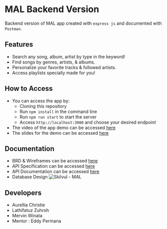 # MAL Backend Version

Backend version of MAL app created with `express js` and documented with `Postman`.

## Features
- Search any song, album, artist by type in the keyword!
- Find songs by genres, artists, & albums.
- Personalize your favorite tracks & followed artists.
- Access playlists specially made for you!

## How to Access
- You can access the app by:
  - Cloning this repository
  - Run `npm install` in the command line
  - Run `npm run start` to start the server
  - Access `http://localhost:3000` and choose your desired endpoint
- The video of the app demo can be accessed [here](https://youtu.be/mu8KeRU2Vag)
- The slides for the demo can be accessed [here](https://docs.google.com/presentation/d/147vLllL_KAA07GtpW6nRUnaiDlciHR46lJNeJ31YBS8/edit?usp=sharing)

## Documentation
- BRD & Wireframes can be accessed [here](https://whimsical.com/group-21-group-project-iii-PLrjKierrYhMVi63fnu9QX)
- API Specification can be accessed [here](https://github.com/AurelliaChristie/Backend-mal/blob/development/api_specification.md)
- API Documentation can be accessed [here](https://documenter.getpostman.com/view/12542904/UVRDHm27)
- Database Design
![Skilvul - MAL](https://user-images.githubusercontent.com/69672839/147368747-b773e09a-bda2-4002-b0e9-8d0ae69923ce.png)

## Developers
- Aurellia Christie
- Lathifatuz Zuhroh
- Mervin Winata
- Mentor : Eddy Permana

